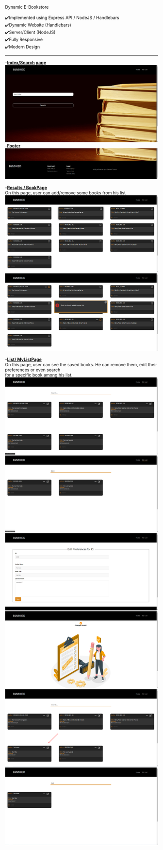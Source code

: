 Dynamic E-Bookstore<br/><br/>
✔️Implemented using Express API / NodeJS / Handlebars<br/>
✔️Dynamic Website (Handlebars)<br/>
✔️Server/Client (NodeJS) <br/>
✔️Fully Responsive<br/>
✔️Modern Design<br/>
<hr>

-<b><ins>Index/Search page</ins></b> <br/>
![](images/1.png)<br/>
-<b><ins>Footer</ins></b> <br/>
![](images/2.png)<br/><br/>
-<b><ins>Results / BookPage</ins></b> <br/>
On this page, user can add/remove some books from his list<br/> 
![](images/3.png)<br/>
![](images/4.png)<br/><br/>
-<b><ins>List/ MyListPage</ins></b><br/>
On this page, user can see the saved books. He can remove them, edit their preferences or even search <br/>
for a specific book among his list.<br/>
![](images/5.png)<br/>
![](images/6.png)<br/>
![](images/7.png)<br/>
![](images/8.png)<br/>
![](images/9.png)<br/>
![](images/10.png)<br/>
